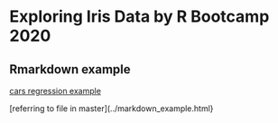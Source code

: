 # Exploring Iris Data by R Bootcamp 2020

## Rmarkdown example
[cars regression example](markdown_example.md)

[referring to file in master](../markdown_example.html}
